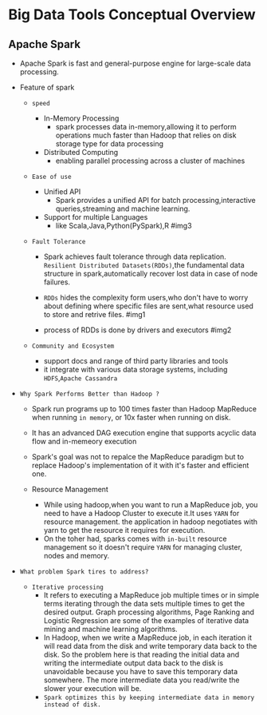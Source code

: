 # Big Data Tools Conceptual Overview

## Apache Spark

- Apache Spark is fast and general-purpose engine for large-scale data processing.

- Feature of spark

    - `speed`
        - In-Memory Processing
            - spark processes data in-memory,allowing it to perform operations much faster than Hadoop that relies on disk storage type for data processing
        - Distributed Computing
            - enabling parallel processing across a cluster of machines
    
    - `Ease of use`
        - Unified API
            - Spark provides a unified API for batch processing,interactive queries,streaming and machine learning.
        - Support for multiple Languages
            - like Scala,Java,Python(PySpark),R
            #img3
    
    - `Fault Tolerance`
        - Spark achieves fault tolerance through data replication. `Resilient Distributed Datasets(RDDs)`,the fundamental data structure in spark,automatically recover lost data in case of node failures.

        - `RDDs` hides the complexity form users,who don't have to worry about defining where specific files are sent,what resource used to store and retrive files.
        #img1

        - process of RDDs is done by drivers and executors
        #img2

    - `Community and Ecosystem`
        - support docs and range of third party libraries and tools
        - it integrate with various data storage systems, including `HDFS`,`Apache Cassandra`

- `Why Spark Performs Better than Hadoop ?`

    - Spark run programs up to 100 times faster than Hadoop MapReduce when running `in memory`, or 10x faster when running on disk.

    - It has an advanced DAG execution engine that supports acyclic data flow and in-memeory execution

    - Spark's goal was not to repalce the MapReduce paradigm but to replace Hadoop's implementation of it with it's faster and efficient one.

    - Resource Management 
        - While using hadoop,when you want to run a MapReduce job, you need to have a Hadoop Cluster to execute it.It uses `YARN` for resource management. the application in hadoop negotiates with yarn to get the resource it requires for execution.
        - On the toher had, sparks comes with `in-built` resource management so it doesn't require `YARN` for managing cluster, nodes and memory.

- `What problem Spark tires to address?`

    - `Iterative processing`
        - It refers to executing a MapReduce job multiple times or in simple terms iterating through the data sets multiple times to get the desired output. Graph processing algorithms, Page Ranking and Logistic Regression are some of the examples of iterative data mining and machine learning algorithms.
        - In Hadoop, when we write a MapReduce job, in each iteration it will read data from the disk and write temporary data back to the disk. So the problem here is that reading the initial data and writing the intermediate output data back to the disk is unavoidable because you have to save this temporary data somewhere. The more intermediate data you read/write the slower your execution will be.
        - `Spark optimizes this by keeping intermediate data in memory instead of disk.` 